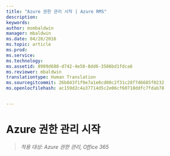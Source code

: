 ```yaml
---
title: "Azure 권한 관리 시작 | Azure RMS"
description: 
keywords: 
author: msmbaldwin
manager: mbaldwin
ms.date: 04/28/2016
ms.topic: article
ms.prod: 
ms.service: 
ms.technology: 
ms.assetid: 8909d688-d742-4e58-8dd6-3506bd1fdca6
ms.reviewer: mbaldwin
translationtype: Human Translation
ms.sourcegitcommit: 26b043f1f9e7a1e0cd00c2f31c28f7d6685f0232
ms.openlocfilehash: ac159d2c4a37714d5c2e06cf60710ddfc7fdab78


---
```


# Azure 권한 관리 시작

>*적용 대상: Azure 권한 관리, Office 365*




<!--HONumber=Aug16_HO4-->


